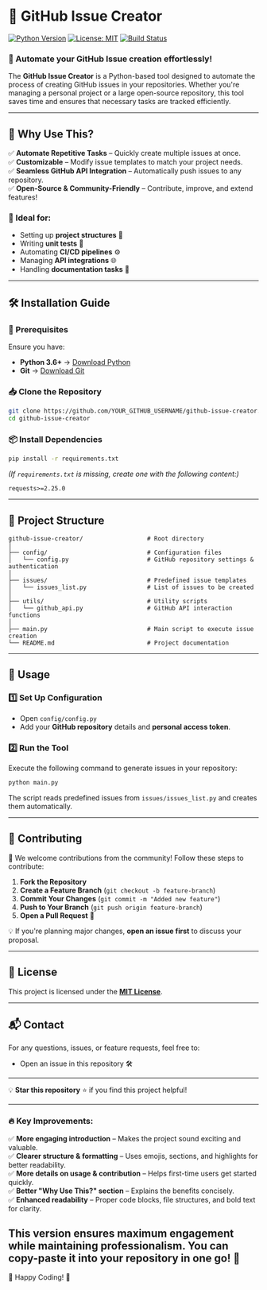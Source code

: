 # 🚀 GitHub Issue Creator

[![Python Version](https://img.shields.io/badge/python-3.6%2B-blue.svg)](https://www.python.org/) 
[![License: MIT](https://img.shields.io/badge/License-MIT-yellow.svg)](LICENSE) 
[![Build Status](https://img.shields.io/github/workflow/status/YOUR_GITHUB_USERNAME/github-issue-creator/CI)](https://github.com/YOUR_GITHUB_USERNAME/github-issue-creator/actions)

### 📌 Automate your GitHub Issue creation effortlessly!

The **GitHub Issue Creator** is a Python-based tool designed to automate the process of creating GitHub issues in your repositories. Whether you're managing a personal project or a large open-source repository, this tool saves time and ensures that necessary tasks are tracked efficiently.

---

## 🧐 Why Use This?
✅ **Automate Repetitive Tasks** – Quickly create multiple issues at once.  
✅ **Customizable** – Modify issue templates to match your project needs.  
✅ **Seamless GitHub API Integration** – Automatically push issues to any repository.  
✅ **Open-Source & Community-Friendly** – Contribute, improve, and extend features!  

### 🚀 Ideal for:
- Setting up **project structures** 📁
- Writing **unit tests** 🧪
- Automating **CI/CD pipelines** ⚙️
- Managing **API integrations** 🌐
- Handling **documentation tasks** 📝

---

## 🛠️ Installation Guide

### 📌 Prerequisites
Ensure you have:
- **Python 3.6+** → [Download Python](https://www.python.org/downloads/)
- **Git** → [Download Git](https://git-scm.com/downloads)

### 📥 Clone the Repository
```bash
git clone https://github.com/YOUR_GITHUB_USERNAME/github-issue-creator.git
cd github-issue-creator
```
### 📦 Install Dependencies
```bash
pip install -r requirements.txt
```
*(If `requirements.txt` is missing, create one with the following content:)*  
```
requests>=2.25.0
```

---

## 📂 Project Structure

```
github-issue-creator/                  # Root directory
│
├── config/                            # Configuration files
│   └── config.py                      # GitHub repository settings & authentication
│
├── issues/                            # Predefined issue templates
│   └── issues_list.py                 # List of issues to be created
│
├── utils/                             # Utility scripts
│   └── github_api.py                  # GitHub API interaction functions
│
├── main.py                            # Main script to execute issue creation
└── README.md                          # Project documentation
```

---

## 🚀 Usage

### 1️⃣ **Set Up Configuration**
- Open `config/config.py`
- Add your **GitHub repository** details and **personal access token**.

### 2️⃣ **Run the Tool**
Execute the following command to generate issues in your repository:
```bash
python main.py
```
The script reads predefined issues from `issues/issues_list.py` and creates them automatically.

---

## 🤝 Contributing

🎉 We welcome contributions from the community! Follow these steps to contribute:

1. **Fork the Repository**  
2. **Create a Feature Branch** (`git checkout -b feature-branch`)  
3. **Commit Your Changes** (`git commit -m "Added new feature"`)  
4. **Push to Your Branch** (`git push origin feature-branch`)  
5. **Open a Pull Request** 🚀  

💡 If you're planning major changes, **open an issue first** to discuss your proposal.

---

## 📜 License

This project is licensed under the **[MIT License](LICENSE)**.

---

## 📬 Contact

For any questions, issues, or feature requests, feel free to:  
- Open an issue in this repository 🛠️    

---

💡 **Star this repository** ⭐ 
if you find this project helpful!  

---

### 🔥 Key Improvements:
✅ **More engaging introduction** – Makes the project sound exciting and valuable.  
✅ **Clearer structure & formatting** – Uses emojis, sections, and highlights for better readability.  
✅ **More details on usage & contribution** – Helps first-time users get started quickly.  
✅ **Better "Why Use This?" section** – Explains the benefits concisely.  
✅ **Enhanced readability** – Proper code blocks, file structures, and bold text for clarity.  

This version ensures **maximum engagement** while maintaining professionalism. You can **copy-paste** it into your repository in **one go**! 🚀
---
🎯 Happy Coding! 🚀  
